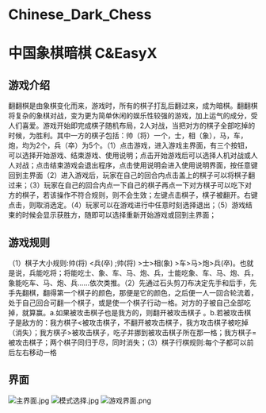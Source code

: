 # Chinese_Dark_Chess
# 中国象棋暗棋 C&EasyX

## 游戏介绍
翻翻棋是由象棋变化而来，游戏时，所有的棋子打乱后翻过来，成为暗棋。翻翻棋将复杂的象棋对战，变为更为简单休闲的娱乐性较强的游戏，加上运气的成分，受人们喜爱。游戏开始即完成棋子随机布局，2人对战，当把对方的棋子全部吃掉的时候，为胜利。其中一方的棋子包括：帅（将）一个，士，相（象），马，车，炮，均为2个，兵（卒）为5个。（1）点击游戏，进入游戏主界面，有三个按钮，可以选择开始游戏、结束游戏、使用说明；点击开始游戏后可以选择人机对战或人人对战；点击结束游戏会退出程序，点击使用说明会进入使用说明界面，按任意键回到主界面（2）进入游戏后，玩家在自己的回合内点击盖上的棋子可以将棋子翻过来；（3）玩家在自己的回合内点一下自己的棋子再点一下对方棋子可以吃下对方的棋子，若该操作不符合规则，则不会生效；左键点击棋子，棋子被翻开。右键点击，则取消选定。（4）玩家可以在游戏进行中任意时刻选择退出；（5）游戏结束的时候会显示获胜方，随即可以选择重新开始游戏或回到主界面；
## 游戏规则
（1）棋子大小规则:帅(将) <兵(卒) ;帅(将) >士>相(象) >车>马>炮>兵(卒)。也就是说，兵能吃将；将能吃士、象、车、马、炮、兵，士能吃象、车、马、炮、兵，象能吃车、马、炮、兵……依次类推。（2）先通过石头剪刀布决定先手和后手，先手先翻棋，翻得第一个棋子的颜色，那便是它的颜色，之后便一人一回合轮流着，处于自己回合可翻一个棋子，或是使一个棋子行动一格。对方的子被自己全部吃掉，就算赢。a.如果被攻击棋子也是我方的，则翻开被攻击棋子 。b.若被攻击棋子是敌方的：我方棋子<被攻击棋子，不翻开被攻击棋子，我方攻击棋子被吃掉（消失）；我方棋子>被攻击棋子，吃子并挪到被攻击棋子所在那一格；我方棋子=被攻击棋子；两个棋子同归于尽，同时消失；（3）棋子行棋规则:每个子都可以前后左右移动一格
## 界面
![主界面.jpg](https://cdn.nlark.com/yuque/0/2020/jpeg/631670/1606033845199-087d948e-6dbe-4815-ba85-7766d2ed32fb.jpeg#align=left&display=inline&height=228&margin=%5Bobject%20Object%5D&name=%E4%B8%BB%E7%95%8C%E9%9D%A2.jpg&originHeight=488&originWidth=960&size=210417&status=done&style=none&width=448)
![模式选择.jpg](https://cdn.nlark.com/yuque/0/2020/jpeg/631670/1606033844474-a6dfba22-2e78-4483-890e-276749f86394.jpeg#align=left&display=inline&height=227&margin=%5Bobject%20Object%5D&name=%E6%A8%A1%E5%BC%8F%E9%80%89%E6%8B%A9.jpg&originHeight=488&originWidth=960&size=123587&status=done&style=none&width=447)
![游戏界面.png](https://cdn.nlark.com/yuque/0/2020/png/631670/1606033914577-31722556-6321-4f05-b321-b5c3f016122f.png#align=left&display=inline&height=227&margin=%5Bobject%20Object%5D&name=%E6%B8%B8%E6%88%8F%E7%95%8C%E9%9D%A2.png&originHeight=731&originWidth=1441&size=742558&status=done&style=none&width=448)
